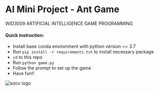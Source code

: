 # AI Mini Project - Ant Game
WID3009 ARTIFICIAL INTELLIGENCE GAME PROGRAMMING 

#### Quick instruction:
- Install base conda environment with python version >= 3.7
- Run `pip install -r requirements.txt` to install necessary package 
- `cd` to this repo
- Run `python game.py`
- Follow the prompt to set up the game
- Have fun!!
 
 
![ezcv logo](https://images.unsplash.com/photo-1510940753358-0c6d35aa3981?ixlib=rb-4.0.3&ixid=MnwxMjA3fDB8MHxwaG90by1wYWdlfHx8fGVufDB8fHx8&auto=format&fit=crop&w=870&q=80)
